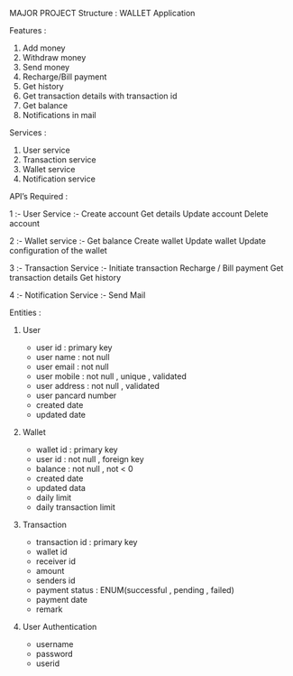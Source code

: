 MAJOR PROJECT Structure : WALLET Application

Features :

1. Add money
2. Withdraw money
3. Send money
4. Recharge/Bill payment
5. Get history
6. Get transaction details with transaction id
7. Get balance
8. Notifications in mail


Services :

1. User service
2. Transaction service
3. Wallet service
4. Notification service



API’s Required :

1 :- User Service :-
	Create account
	Get details
	Update account
	Delete account

2 :- 	Wallet service :-
	  Get balance
	  Create wallet
	  Update wallet
	  Update configuration of the wallet
	
3 :- 	Transaction Service :-
	  Initiate transaction
	  Recharge / Bill payment
	  Get transaction details
	  Get history

4 :- 	Notification Service :- 
	  Send Mail


Entities : 

1. User 
	- user id : primary key
	- user name : not null
	- user email : not null
	- user mobile : not null , unique , validated
	- user address : not null , validated
 	- user pancard number
	- created date
	- updated date


2. Wallet 
	- wallet id : primary key
	- user id : not null , foreign key
	- balance : not null , not < 0
	- created date
	- updated data
	- daily limit
	- daily transaction limit


3. Transaction 
	- transaction id : primary key
	- wallet id 
	- receiver id 
	- amount 
	- senders id
 	- payment status : ENUM(successful , pending , failed)
	- payment date
	- remark

4. User Authentication 
	- username
	- password 
	- userid
